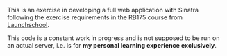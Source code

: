 This is an exercise in developing a full web application with Sinatra following the exercise requirements in the RB175 course from [Launchschool](https://www.launchschool.com).

This code is a constant work in progress and is not supposed to be run on an actual server, i.e. is for __my personal learning experience exclusively__.